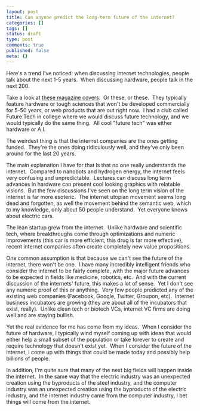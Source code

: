 ```yaml
---
layout: post
title: Can anyone predict the long-term future of the internet?
categories: []
tags: []
status: draft
type: post
comments: true
published: false
meta: {}
---
```

Here's a trend I've noticed: when discussing internet technologies, people talk about the next 1-5 years.  When discussing hardware, people talk in the next 200.

Take a look at <a href="http://www.coverbrowser.com/covers/popular-science/19">these magazine covers</a>.  Or these, or these.  They typically feature hardware or tough sciences that won't be developed commercially for 5-50 years, or web products that are out right now.  I had a club called Future Tech in college where we would discuss future technology, and we would typically do the same thing.  All cool "future tech" was either hardware or A.I.

The weirdest thing is that the internet companies are the ones getting funded.  They're the ones doing ridiculously well, and they've only been around for the last 20 years.

The main explanation I have for that is that no one really understands the internet.  Compared to nanobots and hydrogen energy, the internet feels very confusing and unpredictable.  Lectures can discuss long term advances in hardware can present cool looking graphics with relatable visions.  But the few discussions I've seen on the long term vision of the internet is far more esoteric.  The internet utopian movement seems long dead and forgotten, as well the movement behind the semantic web, which to my knowledge, only about 50 people understand.  Yet everyone knows about electric cars.

The lean startup grew from the internet.  Unlike hardware and scientific tech, where breakthroughs come through optimizations and numeric improvements (this car is more efficient, this drug is far more effective), recent internet companies often create completely new value propositions.

One common assumption is that because we can't see the future of the internet, there won't be one.  I have many incredibly intelligent friends who consider the internet to be fairly complete, with the major future advances to be expected in fields like medicine, robotics, etc.  And with the current discussion of the internets' future, this makes a lot of sense.  Yet I don't see any numeric proof of this or anything.  Very few people predicted any of the existing web companies (Facebook, Google, Twitter, Groupon, etc).  Internet business incubators are growing (they are about all of the incubators that exist, really).  Unlike clean tech or biotech VCs, internet VC firms are doing well and are staying bullish.

Yet the real evidence for me has come from my ideas.  When I consider the future of hardware, I typically wind myself coming up with ideas that would either help a small subset of the population or take forever to create and require technology that doesn't exist yet.  When I consider the future of the internet, I come up with things that could be made today and possibly help billions of people.

In addition, I'm quite sure that many of the next big fields will happen inside the internet.  In the same way that the electric industry was an unexpected creation using the byproducts of the steel industry, and the computer industry was an unexpected creation using the byproducts of the electric industry, and the internet industry came from the computer industry, I bet things will come from the internet.
